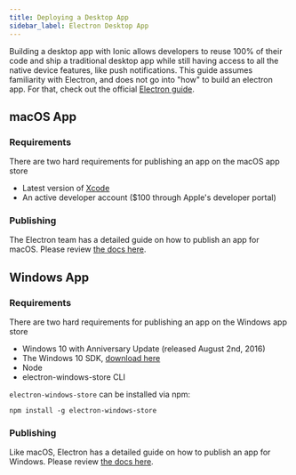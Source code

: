 ```yaml
---
title: Deploying a Desktop App
sidebar_label: Electron Desktop App
---
```


<head>
  <title>Building a Desktop Application for Windows and macOS App Stores</title>
  <meta
    name="description"
    content="Building an Ionic desktop application for Windows and macOS app stores lets you reuse 100% of your code. Learn more about deploying a desktop app with Ionic."
  />
</head>

Building a desktop app with Ionic allows developers to reuse 100% of their code and ship a traditional desktop app while still having access to all the native device features, like push notifications. This guide assumes familiarity with Electron, and does not go into "how" to build an electron app. For that, check out the official <a href="https://www.electronjs.org/docs/latest/tutorial/tutorial-first-app" target="_blank">Electron guide</a>.

## macOS App

### Requirements

There are two hard requirements for publishing an app on the macOS app store

- Latest version of [Xcode](https://itunes.apple.com/us/app/xcode/id497799835?mt=12)
- An active developer account ($100 through Apple's developer portal)

### Publishing

The Electron team has a detailed guide on how to publish an app for macOS. Please review [the docs here](https://electronjs.org/docs/tutorial/mac-app-store-submission-guide).

## Windows App

### Requirements

There are two hard requirements for publishing an app on the Windows app store

- Windows 10 with Anniversary Update (released August 2nd, 2016)
- The Windows 10 SDK, [download here](https://developer.microsoft.com/en-us/windows/downloads/windows-10-sdk)
- Node
- electron-windows-store CLI

`electron-windows-store` can be installed via npm:

```shell
npm install -g electron-windows-store
```

### Publishing

Like macOS, Electron has a detailed guide on how to publish an app for Windows. Please review [the docs here](https://electronjs.org/docs/tutorial/windows-store-guide).
